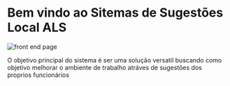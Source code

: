<h1> Bem vindo ao Sitemas de Sugestões Local ALS </h1>




![front end page](https://github.com/lion-hearth/ProjetoFinal-V1-Front-End-BackEnd/assets/78951995/fee4ce4b-ea4c-4f07-b80c-322bdce47117)


<p>O objetivo principal do sistema é ser uma solução versatil buscando como objetivo  melhorar o ambiente de trabalho atráves de sugestões dos proprios funcionários </p>

